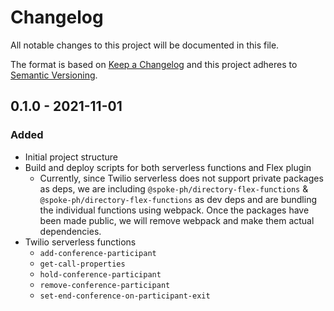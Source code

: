 # Changelog

All notable changes to this project will be documented in this file.

The format is based on [Keep a Changelog](http://keepachangelog.com/)
and this project adheres to [Semantic Versioning](http://semver.org/).

## 0.1.0 - 2021-11-01
### Added
- Initial project structure
- Build and deploy scripts for both serverless functions and Flex plugin
  - Currently, since Twilio serverless does not support private packages as deps, we are including `@spoke-ph/directory-flex-functions` & `@spoke-ph/directory-flex-functions` as dev deps and are bundling the individual functions using webpack. Once the packages have been made public, we will remove webpack and make them actual dependencies.
- Twilio serverless functions
  - `add-conference-participant`
  - `get-call-properties`
  - `hold-conference-participant`
  - `remove-conference-participant`
  - `set-end-conference-on-participant-exit`
